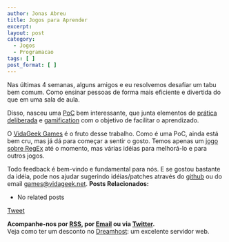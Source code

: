 ```yaml
---
author: Jonas Abreu
title: Jogos para Aprender
excerpt:
layout: post
category:
  - Jogos
  - Programacao
tags: [ ]
post_format: [ ]
---
```

Nas últimas 4 semanas, alguns amigos e eu resolvemos desafiar um tabu bem comum. Como ensinar pessoas de forma mais eficiente e divertida do que em uma sala de aula.

Disso, nasceu uma [PoC][1] bem interessante, que junta elementos de [prática deliberada][2] e [gamification][3] com o objetivo de facilitar o aprendizado.

O [VidaGeek Games][4] é o fruto desse trabalho. Como é uma PoC, ainda está bem cru, mas já dá para começar a sentir o gosto. Temos apenas um [jogo sobre RegEx][5] até o momento, mas várias idéias para melhorá-lo e para outros jogos.

Todo feedback é bem-vindo e fundamental para nós. E se gostou bastante da idéia, pode nos ajudar sugerindo idéias/patches através do [github][6] ou do email games@vidageek.net. 
**Posts Relacionados:** 
*   No related posts



[Tweet][7] 





**Acompanhe-nos por [ RSS][8], por [Email][9] ou via [Twitter][10].**  
Veja como ter um desconto no [Dreamhost][11]: um excelente servidor web.

 [1]: http://en.wikipedia.org/wiki/Proof_of_concept
 [2]: http://en.wikipedia.org/wiki/Practice_(learning_method)#Deliberate_practice
 [3]: http://gamification.org/wiki/Gamification
 [4]: http://games.vidageek.net
 [5]: http://games.vidageek.net/play/regex
 [6]: https://github.com/vidageek/games
 [7]: https://twitter.com/share
 [8]: http://feeds.feedburner.com/VidaGeek
 [9]: http://feedburner.google.com/fb/a/mailverify?uri=VidaGeek&loc=pt_BR
 [10]: http://twitter.com/blogvidageek
 [11]: http://vidageek.net/dreamhost/
